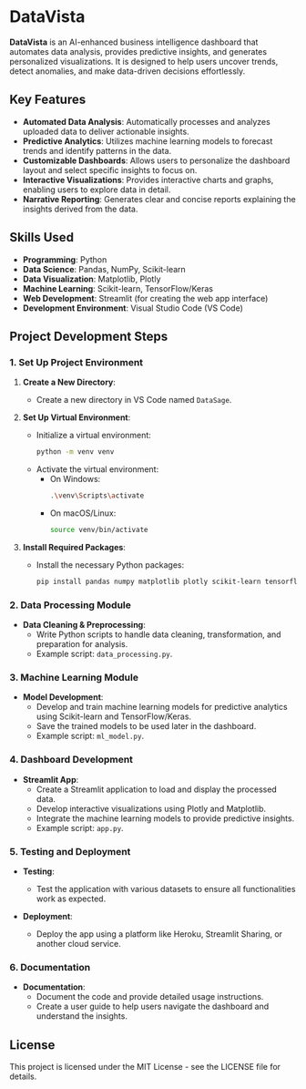 # DataVista

**DataVista** is an AI-enhanced business intelligence dashboard that automates data analysis, provides predictive insights, and generates personalized visualizations. It is designed to help users uncover trends, detect anomalies, and make data-driven decisions effortlessly.

## Key Features

- **Automated Data Analysis**: Automatically processes and analyzes uploaded data to deliver actionable insights.
- **Predictive Analytics**: Utilizes machine learning models to forecast trends and identify patterns in the data.
- **Customizable Dashboards**: Allows users to personalize the dashboard layout and select specific insights to focus on.
- **Interactive Visualizations**: Provides interactive charts and graphs, enabling users to explore data in detail.
- **Narrative Reporting**: Generates clear and concise reports explaining the insights derived from the data.

## Skills Used

- **Programming**: Python
- **Data Science**: Pandas, NumPy, Scikit-learn
- **Data Visualization**: Matplotlib, Plotly
- **Machine Learning**: Scikit-learn, TensorFlow/Keras
- **Web Development**: Streamlit (for creating the web app interface)
- **Development Environment**: Visual Studio Code (VS Code)

## Project Development Steps

### 1. Set Up Project Environment

1. **Create a New Directory**:
   - Create a new directory in VS Code named `DataSage`.

2. **Set Up Virtual Environment**:
   - Initialize a virtual environment:
     ```bash
     python -m venv venv
     ```
   - Activate the virtual environment:
     - On Windows:
       ```bash
       .\venv\Scripts\activate
       ```
     - On macOS/Linux:
       ```bash
       source venv/bin/activate
       ```

3. **Install Required Packages**:
   - Install the necessary Python packages:
     ```bash
     pip install pandas numpy matplotlib plotly scikit-learn tensorflow keras streamlit
     ```

### 2. Data Processing Module

- **Data Cleaning & Preprocessing**:
  - Write Python scripts to handle data cleaning, transformation, and preparation for analysis.
  - Example script: `data_processing.py`.

### 3. Machine Learning Module

- **Model Development**:
  - Develop and train machine learning models for predictive analytics using Scikit-learn and TensorFlow/Keras.
  - Save the trained models to be used later in the dashboard.
  - Example script: `ml_model.py`.

### 4. Dashboard Development

- **Streamlit App**:
  - Create a Streamlit application to load and display the processed data.
  - Develop interactive visualizations using Plotly and Matplotlib.
  - Integrate the machine learning models to provide predictive insights.
  - Example script: `app.py`.

### 5. Testing and Deployment

- **Testing**:
  - Test the application with various datasets to ensure all functionalities work as expected.
  
- **Deployment**:
  - Deploy the app using a platform like Heroku, Streamlit Sharing, or another cloud service.

### 6. Documentation

- **Documentation**:
  - Document the code and provide detailed usage instructions.
  - Create a user guide to help users navigate the dashboard and understand the insights.

## License

This project is licensed under the MIT License - see the LICENSE file for details.
